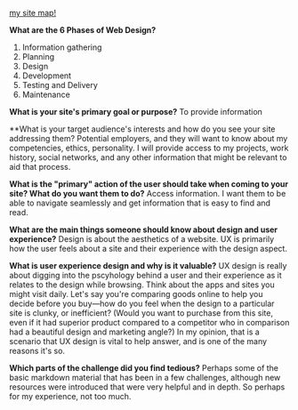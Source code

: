[my site map!](site-map.png)

**What are the 6 Phases of Web Design?**
1. Information gathering
2. Planning
3. Design
4. Development
5. Testing and Delivery
6. Maintenance

**What is your site's primary goal or purpose?**
To provide information

**What is your target audience's interests and how do you see your site addressing them?
Potential employers, and they will want to know about my competencies, ethics, personality. I will provide access to my projects, work history, social networks, and any other information that might be relevant to aid that process.

**What is the "primary" action of the user should take when coming to your site? What do you want them to do?**
Access information. I want them to be able to navigate seamlessly and get information that is easy to find and read.

**What are the main things someone should know about design and user experience?**
Design is about the aesthetics of a website. UX is primarily how the user feels about a site and their experience with the design aspect.

**What is user experience design and why is it valuable?**
UX design is really about digging into the pscyhology behind a user and their experience as it relates to the design while browsing. Think about the apps and sites you might visit daily. Let's say you're comparing goods online to help you decide before you buy—how do you feel when the design to a particular site is clunky, or inefficient? (Would you want to purchase from this site, even if it had superior product compared to a competitor who in comparison had a beautiful design and marketing angle?) In my opinion, that is a scenario that UX design is vital to help answer, and is one of the many reasons it's so.

**Which parts of the challenge did you find tedious?**
Perhaps some of the basic markdown material that has been in a few challenges, although new resources were introduced that were very helpful and in depth. So perhaps for my experience, not too much.